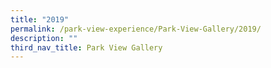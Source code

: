 ```yaml
---
title: "2019"
permalink: /park-view-experience/Park-View-Gallery/2019/
description: ""
third_nav_title: Park View Gallery
---
```

